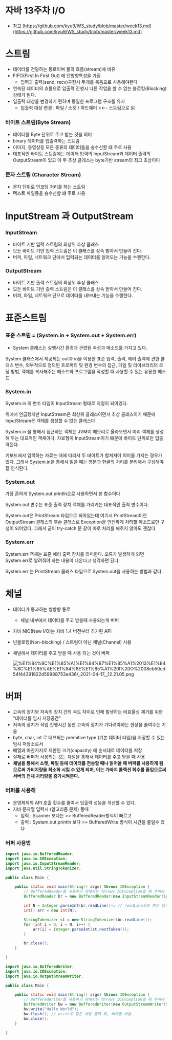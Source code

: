 # 자바 13주차 I/O

- 참고 [https://github.com/kyu9/WS_study/blob/master/week13.md](https://github.com/kyu9/WS_study/blob/master/week13.md)

# 스트림

- 데이터를 전달하는 통로이며 물의 흐름(stream)에 비유
- FIFO(First In First Out) 에 단방향특성을 가짐
    - 입력과 출력(send, recv)구현시 두개를 묶음으로 사용해야한다
- 연속된 데이터의 흐름으로 입출력 진행시 다른 작업을 할 수 없는 블로킹(Blocking) 상태가 된다.
- 입출력 대상을 변경하기 편하며 동일한 프로그램 구조를 유지
    - 입출력 대상 변경 : 파일 / 소켓 / 하드웨어 <←- 스트림으로 읽

### 바이트 스트림(Byte Stream)

- 데이터를 Byte 단위로 주고 받는 것을 의미
- binary 데이터를 입출력하는 스트림
- 이미지, 동영상등 모든 종류의 데이터들을 송수신할 떄 주로 사용
- 대표적인 바이트 스트림에는 데이터 입력의 InputStream과 데이터 출력의 OutputStream이 있고 이 두 추상 클래스는 byte기반 stream의 최고 조상이다

### 문자 스트림 (Character Stream)

- 문자 단위로 인코딩 처리를 하는 스트림
- 텍스트 파일등을 송수신할 떄 주로 사용

# InputStream 과 OutputStream

### InputStream

- 바이트 기반 입력 스트림의 최상위 추상 클래스
- 모든 바이트 기반 입력 스트림은 이 클래스를 상속 받아서 만들어 진다.
- 버퍼, 파일, 네트워크 단에서 입력되는 데이터를 읽어오는 기능을 수행한다.

### OutputStream

- 바이트 기반 출력 스트림의 최상위 추상 클래스
- 모든 바이트 기반 출력 스트림은 이 클래스를 상속 받아서 만들어 진다.
- 버퍼, 파일, 네트워크 단으로 데이터를 내보내는 기능을 수행한다.

# 표준스트림

### **표준 스트림 = (System.in  +  System.out  +  System.err)**

- System 클래스는 실행시간 환경과 관련된 속성과 메소드를 가지고 있다.

System 클래스에서 제공되는 out과 in을 이용한 표준 입력, 출력, 에러 출력에 관한 클래스 변수, 외부적으로 정의된 프로퍼티 및 환경 변수의 접근, 파일 및 라이브러리의 로딩 방법, 객체를 복사해주는 메소드와 프로그램을 작성할 때 사용할 수 있는 유용한 메소드

### **System.in**

System.in 의 변수 타입이 InputStream 형태로 지정이 되어있다.

위에서 언급했지만 InputStream은 최상위 클래스이면서 추상 클래스이기 때문에 InputStream은 객체를 생성할 수 없는 클래스다

System.in 을 통해서 접근하는 객체는 JVM이 메모리로 올라오면서 미리 객체를 생성해 두는 대표적인 객체이다. 자료형이 InputStream이기 떄문에 바이트 단위로만 입출력된다.

키보드에서 입력하는 자료는 때에 따라서 두 바이트가 합쳐져야 의미를 가지는 경우가 있다. 그래서 System.in을 통해서 읽을 때는 영문과 한글의 처리를 분리해서 구성해야 잘 인식된다.

### **System.out**

가장 흔하게 System.out.println으로 사용하면서 본 함수이다

System.out 변수는 표준 출력 장치 객체를 가리키는 대표적인 출력 변수이다.

System.out은 PrintStream 타입으로 되어있는데 여기서 PrintStream이란 OutputStream 클래스의 후손 클래스로 Exception을 안전하게 처리할 메소드로만 구성이 되어있다. 그래서 굳이 try-catch 문 같이 따로 처리를 해주지 않아도 괜찮다

### **System.err**

System.err 객체는 표준 에러 출력 장치를 의미한다. 오류가 발생하게 되면 System.err로 알려줘야 하는 내용이 나온다고 생각하면 된다.

System.err 는 PrintStream 클래스 타입으로 System.out을 사용하는 방법과 같다.

# 체널

- 데이터가 통과하는 쌍방향 통로
    - 체널 내부에서 데이터를 주고 받을때 사용되는게 버퍼
- 자바 NIO(New I/O)는 자바 1.4 버전부터 추가된 API
- 넌블로킹(Non-blocking) / 스트림이 아닌 채널(Channel) 사용
- 채널에서 데이터를 주고 받을 때 사용 되는 것이 버퍼

    ![%E1%84%8C%E1%85%A1%E1%84%87%E1%85%A1%2013%E1%84%8C%E1%85%AE%E1%84%8E%E1%85%A1%20I%20O%2008eb50cd54f44391822d59988753a436/_2021-04-17__12.21.05.png](%E1%84%8C%E1%85%A1%E1%84%87%E1%85%A1%2013%E1%84%8C%E1%85%AE%E1%84%8E%E1%85%A1%20I%20O%2008eb50cd54f44391822d59988753a436/_2021-04-17__12.21.05.png)

# 버퍼

- 고속의 장치와 저속의 장치 간의 속도 차이로 인해 발생하는 비효율성 제거를 위한 "데이터를 임시 저장공간"
- 저속의 장치가 작업 진행시간 동안 고속의 장치가 기다려야하는 현상을 줄여주는 기술
- byte, char, int 로 대표되는 premitive type (기본 데이터 타입)을 저장할 수 있는 임시 저장소로서
- 배열과 마찬가지로 제한된 크기(capacity) 에 순서대로 데이터를 저장
- 실제로 버퍼가 사용되는 것는 채널을 통해서 데이터를 주고 받을 때 사용
- **채널을 통해서 소켓, 파일 등에 데이터를 전송할 때나 읽어올 때 버퍼를 사용하게 됨으로써 가비지량을 최소화 시킬 수 있게 되며, 이는 가바지 콜렉션 회수를 줄임으로써 서버의 전체 처리량을 증가시켜준다.**

### 버퍼를 사용해

- 운영체제의 API 호출 횟수를 줄여서 입출력 성능을 개선할 수 있다.
- 자바 문자열 입력시 (알고리즘 문제) 풀때
    - 입력 : Scanner 보다는 >> BufferedReader방식이 빠르고
    - 출력 : System.out.println 보다 >> BufferedWrite 방식이 시간을 줄일수 있다

### 버퍼 사용법

```java
import java.io.BufferedReader;
import java.io.IOException;
import java.io.InputStreamReader;
import java.util.StringTokenizer;

public class Main {

	public static void main(String[] args) throws IOException {
		// BufferedReader를 사용하기 위해서는 throws IOException을 해 주어야 함.
		BufferedReader br = new BufferedReader(new InputStreamReader(System.in)); // 선언

		int N = Integer.parseInt(br.readLine()); // readLine으로 받은 입력 데이터 String임.
		int[] arr = new int[N];

		StringTokenizer st = new StringTokenizer(br.readLine());
		for (int i = 0; i < N; i++) {
			arr[i] = Integer.parseInt(st.nextToken());
		}

		br.close();
	}

}
```

```java
import java.io.BufferedWriter;
import java.io.IOException;
import java.io.OutputStreamWriter;

public class Main {

	public static void main(String[] args) throws IOException {
		// BufferedWriter를 사용하기 위해서는 throws IOException을 해 주어야 함.
		BufferedWriter bw = new BufferedWriter(new OutputStreamWriter(System.out)); // 선언
		bw.write("Hello World");
		bw.flush(); // write로 담은 내용 출력 후, 버퍼를 비움.
		bw.close(); 
	}

}
```